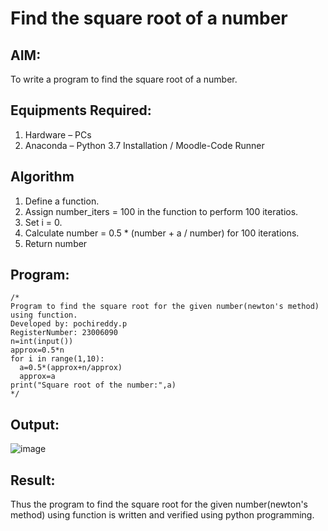 # Find the square root of a number

## AIM:
To write a program to find the square root of a number.

## Equipments Required:
1. Hardware – PCs
2. Anaconda – Python 3.7 Installation / Moodle-Code Runner

## Algorithm
1. Define a function.
2. Assign number_iters = 100 in the function to perform 100 iteratios.
3. Set i = 0.
4. Calculate  number = 0.5 * (number + a / number) for 100 iterations.
5. Return number

## Program:
```
/*
Program to find the square root for the given number(newton's method) using function.
Developed by: pochireddy.p
RegisterNumber: 23006090
n=int(input())
approx=0.5*n
for i in range(1,10):
  a=0.5*(approx+n/approx)
  approx=a
print("Square root of the number:",a)
*/
```

## Output:
![image](https://github.com/pochireddyp/Square-root-of-a-number/assets/150232043/45d94fb0-1173-46e9-9fb4-6c31bb779c10)



## Result:
Thus the program to find the square root for the given number(newton's method) using function is written and verified using python programming.
